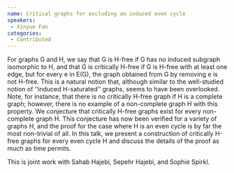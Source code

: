 ```yaml
--- 
name: Critical graphs for excluding an induced even cycle 
speakers: 
 - Xinyue Fan
categories:
 - Contributed
--- 
```

 
For graphs G and H, we say that G is H-free if G has no induced subgraph isomorphic to H, and that G is critically H-free if G is H-free with at least one edge, but for every e in E(G), the graph obtained from G by removing e is not H-free. This is a natural notion that, although similar to the well-studied notion of ‘‘induced H-saturated’’ graphs, seems to have been overlooked. Note, for instance, that there is no critically H-free graph if H is a complete graph; however, there is no example of a non-complete graph H with this property. We conjecture that critically H-free graphs exist for every non-complete graph H. This conjecture has now been verified for a variety of graphs H, and the proof for the case where H is an even cycle is by far the most non-trivial of all. In this talk, we present a construction of critically H-free graphs for every even cycle H and discuss the details of the proof as much as time permits. 

This is joint work with Sahab Hajebi, Sepehr Hajebi, and Sophie Spirkl.